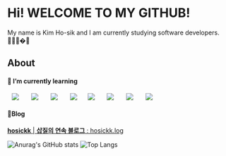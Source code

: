 # Hi! WELCOME TO MY GITHUB!

My name is Kim Ho-sik and I am currently studying software developers.🧑🏻‍💻�🌱

## About

#### 🌱 I’m currently learning
<p>
  <img src="http://img.shields.io/badge/-HTML5-DD4B25?style=for-the-badge&logo=HTML5&logoColor=white"
       style="height: auto; margin-left: 10px; margin-right: 10px;"/>&nbsp
  <img src="http://img.shields.io/badge/-Javascript-F7DF1E?style=for-the-badge&logo=Javascript&logoColor=black"
       style="height: auto; margin-left: 10px; margin-right: 10px;"/>&nbsp
  <img src="http://img.shields.io/badge/-Nodejs-339933?style=for-the-badge&logo=Node.js&logoColor=white"
       style="height: auto; margin-left: 10px; margin-right: 10px;"/>&nbsp 
  <img src="http://img.shields.io/badge/-Express-373737?style=for-the-badge&logo=Express&logoColor=white"
       style="height: auto; margin-left: 10px; margin-right: 10px;"/>
  <img src="http://img.shields.io/badge/-MySQL-4479A1?style=for-the-badge&logo=MySQL&logoColor=white"
       style="height: auto; margin-left: 10px; margin-right: 10px;"/>&nbsp
  <img src="http://img.shields.io/badge/-Sequelize-00AFEE?style=for-the-badge&logo=Sequelize&logoColor=white"
       style="height: auto; margin-left: 10px; margin-right: 10px;"/>&nbsp
  <img src="http://img.shields.io/badge/-React-61DAFB?style=for-the-badge&logo=React&logoColor=white"
       style="height: auto; margin-left: 10px; margin-right: 10px;"/>&nbsp
  <img src="http://img.shields.io/badge/-TypeScript-3178C6?style=for-the-badge&logo=TypeScript&logoColor=white"
       style="height: auto; margin-left: 10px; margin-right: 10px;"/>&nbsp
       
       
</p>

#### 📝Blog
[**hosickk** | **삽질의 연속 블로그** : hosickk.log](https://velog.io/@hosickk)


![Anurag's GitHub stats](https://github-readme-stats.vercel.app/api?username=hosik-GitHub&show_icons=true&theme=algolia)
![Top Langs](https://github-readme-stats.vercel.app/api/top-langs/?username=hosik-GitHub&layout=compact&show_icons=true&theme=algolia)

<!--
**hosik-GitHub/hosik-GitHub** is a ✨ _special_ ✨ repository because its `README.md` (this file) appears on your GitHub profile.

Here are some ideas to get you started:

- 🔭 I’m currently working on ...
- 🌱 I’m currently learning ...
- 👯 I’m looking to collaborate on ...
- 🤔 I’m looking for help with ...
- 💬 Ask me about ...
- 📫 How to reach me: ...
- 😄 Pronouns: ...
- ⚡ Fun fact: ...
-->
